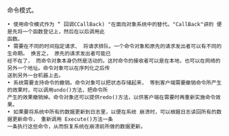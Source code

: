 命令模式。
    
    • 使用命令模式作为 “ 回调CCallBack) "在面向对象系统中的替代。"CallBack"讲的 便是先将一个函数登记上，然后在以后调用此
    函数。
    • 需要在不同的时间指定请求、 将请求排队。一个命令对象和原先的请求发出者可以有不同的生命期。 换言之， 原先的请求发出者可能已
    经不在了， 而命令对象本身仍然是活动的。这时命令的接收者可以是在本地，也可以在网络的另外一个地址。命令对象可以在序列化之后传
    送到另外一台机器上去。
    • 系统需要支持命令的撤销。命令对象可以把状态存储起来， 等到客户端需要撤销命令所产生的效果时，可以调用undo()方法，把命令所
    产生的效果撤销掉。命令对象还可以提供redo()方法，以供客户端在需要时再重新实施命令效果。
    • 如果要将系统中所有的数据更新到日志里，以便在系统 崩溃时，可以根据日志读回所有的数据更新命令， 重新调用 Execute()方法一条
    一条执行这些命令，从而恢复系统在崩溃前所做的数据更新。